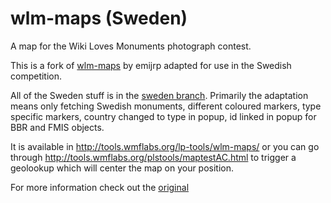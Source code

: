 wlm-maps (Sweden)
========

A map for the Wiki Loves Monuments photograph contest.

This is a fork of [wlm-maps](https://github.com/emijrp/wlm-stats) by emijrp
adapted for use in the Swedish competition.

All of the Sweden stuff is in the [sweden branch](https://github.com/lokal-profil/wlm-maps/tree/sweden).
Primarily the adaptation means only fetching Swedish monuments, different
coloured markers, type specific markers, country changed to type in popup,
id linked in popup for BBR and FMIS objects.

It is available in http://tools.wmflabs.org/lp-tools/wlm-maps/ or you
can go through http://tools.wmflabs.org/plstools/maptestAC.html to trigger
a geolookup which will center the map on your position.

For more information check out the [original](https://github.com/emijrp/wlm-stats)
